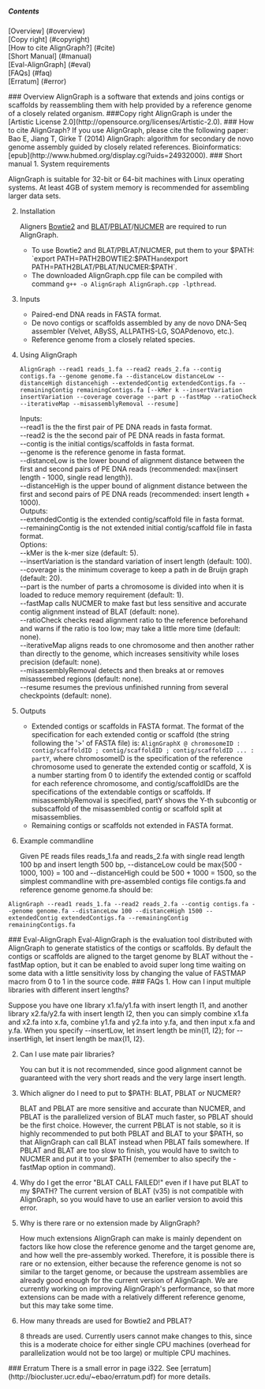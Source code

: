 ##### Contents
[Overview] (#overview)  
[Copy right] (#copyright)  
[How to cite AlignGraph?] (#cite)  
[Short Manual] (#manual)  
[Eval-AlignGraph] (#eval)  
[FAQs] (#faq)  
[Erratum] (#error)  

<a name="overview"/>
### Overview
AlignGraph is a software that extends and joins contigs or scaffolds by reassembling them with help provided by a reference genome of a closely related organism.

<a name="copyright"/>
###Copy right
AlignGraph is under the [Artistic License 2.0](http://opensource.org/licenses/Artistic-2.0).

<a name="cite"/>
### How to cite AlignGraph?
If you use AlignGraph, please cite the following paper:  
Bao E, Jiang T, Girke T (2014) AlignGraph: algorithm for secondary de novo genome assembly guided by closely related references. Bioinformatics: [epub](http://www.hubmed.org/display.cgi?uids=24932000).

<a name="manual"/>
### Short manual
1. System requirements

   AlignGraph is suitable for 32-bit or 64-bit machines with Linux operating systems. At least 4GB of system memory is recommended for assembling larger data sets.

2. Installation

   Aligners [Bowtie2](http://bowtie-bio.sourceforge.net/bowtie2/index.shtml) and [BLAT](http://genome.ucsc.edu/FAQ/FAQblat.html)/[PBLAT](http://icebert.github.io/pblat/)/[NUCMER](http://mummer.sourceforge.net/) are required to run AlignGraph.  
   * To use Bowtie2 and BLAT/PBLAT/NUCMER, put them to your $PATH: `export PATH=PATH2BOWTIE2:$PATH` and `export PATH=PATH2BLAT/PBLAT/NUCMER:$PATH`.
   * The downloaded AlignGraph.cpp file can be compiled with command `g++ -o AlignGraph AlignGraph.cpp -lpthread`.

3. Inputs
   * Paired-end DNA reads in FASTA format.
   * De novo contigs or scaffolds assembled by any de novo DNA-Seq assembler (Velvet, ABySS, ALLPATHS-LG, SOAPdenovo, etc.).
   * Reference genome from a closely related species.

4. Using AlignGraph

   ```
   AlignGraph --read1 reads_1.fa --read2 reads_2.fa --contig contigs.fa --genome genome.fa --distanceLow distanceLow --distanceHigh distancehigh --extendedContig extendedContigs.fa --remainingContig remainingContigs.fa [--kMer k --insertVariation insertVariation --coverage coverage --part p --fastMap --ratioCheck --iterativeMap --misassemblyRemoval --resume]
   ```

   Inputs:  
   --read1 is the the first pair of PE DNA reads in fasta format.  
   --read2 is the the second pair of PE DNA reads in fasta format.  
   --contig is the initial contigs/scaffolds in fasta format.  
   --genome is the reference genome in fasta format.  
   --distanceLow is the lower bound of alignment distance between the first and second pairs of PE DNA reads (recommended: max{insert length - 1000, single read length}).  
   --distanceHigh is the upper bound of alignment distance between the first and second pairs of PE DNA reads (recommended: insert length + 1000).  
   Outputs:  
   --extendedContig is the extended contig/scaffold file in fasta format.  
   --remainingContig is the not extended initial contig/scaffold file in fasta format.  
   Options:  
   --kMer is the k-mer size (default: 5).  
   --insertVariation is the standard variation of insert length (default: 100).  
   --coverage is the minimum coverage to keep a path in de Bruijn graph (default: 20).  
   --part is the number of parts a chromosome is divided into when it is loaded to reduce memory requirement (default: 1).  
   --fastMap calls NUCMER to make fast but less sensitive and accurate contig alignment instead of BLAT (default: none).  
   --ratioCheck checks read alignment ratio to the reference beforehand and warns if the ratio is too low; may take a little more time (default: none).  
   --iterativeMap aligns reads to one chromosome and then another rather than directly to the genome, which increases sensitivity while loses precision (default: none).  
   --misassemblyRemoval detects and then breaks at or removes misassembed regions (default: none).  
   --resume resumes the previous unfinished running from several checkpoints (default: none).  

5. Outputs
   * Extended contigs or scaffolds in FASTA format. The format of the specification for each extended contig or scaffold (the string following the '>' of FASTA file) is: `AlignGraphX @ chromosomeID : contig/scaffoldID ; contig/scaffoldID ; contig/scaffoldID ... : partY`, where chromosomeID is the specification of the reference chromosome used to generate the extended contig or scaffold, X is a number starting from 0 to identify the extended contig or scaffold for each reference chromosome, and contig/scaffoldIDs are the specifications of the extendable contigs or scaffolds. If misassemblyRemoval is specified, partY shows the Y-th subcontig or subscaffold of the misassembled contig or scaffold split at misassemblies.
   * Remaining contigs or scaffolds not extended in FASTA format.

6. Example commandline

   Given PE reads files reads_1.fa and reads_2.fa with single read length 100 bp and insert length 500 bp, --distanceLow could be max{500 - 1000, 100} = 100 and --distanceHigh could be 500 + 1000 = 1500, so the simplest commandline with pre-assembled contigs file contigs.fa and reference genome genome.fa should be:

  ```
  AlignGraph --read1 reads_1.fa --read2 reads_2.fa --contig contigs.fa --genome genome.fa --distanceLow 100 --distanceHigh 1500 --extendedContig extendedContigs.fa --remainingContig remainingContigs.fa
  ```

<a name="eval"/>
### Eval-AlignGraph
Eval-AlignGraph is the evaluation tool distributed with AlignGraph to generate statistics of the contigs or scaffolds. By default the contigs or scaffolds are aligned to the target genome by BLAT without the -fastMap option, but it can be enabled to avoid super long time waiting on some data with a little sensitivity loss by changing the value of FASTMAP macro from 0 to 1 in the source code.

<a name="faq"/>
### FAQs
1. How can I input multiple libraries with different insert lengths?

   Suppose you have one library x1.fa/y1.fa with insert length I1, and another library x2.fa/y2.fa with insert length I2, then you can simply combine x1.fa and x2.fa into x.fa, combine y1.fa and y2.fa into y.fa, and then input x.fa and y.fa. When you specify --insertLow, let insert length be min{I1, I2}; for --insertHigh, let insert length be max{I1, I2}.

2. Can I use mate pair libraries?

   You can but it is not recommended, since good alignment cannot be guaranteed with the very short reads and the very large insert length.

3. Which aligner do I need to put to $PATH: BLAT, PBLAT or NUCMER?

   BLAT and PBLAT are more sensitive and accurate than NUCMER, and PBLAT is the parallelized version of BLAT much faster, so PBLAT should be the first choice. However, the current PBLAT is not stable, so it is highly recommended to put both PBLAT and BLAT to your $PATH, so that AlignGraph can call BLAT instead when PBLAT fails somewhere. If PBLAT and BLAT are too slow to finish, you would have to switch to NUCMER and put it to your $PATH (remember to also specify the -fastMap option in command).

4. Why do I get the error "BLAT CALL FAILED!" even if I have put BLAT to my $PATH?
   The current version of BLAT (v35) is not compatible with AlignGraph, so you would have to use an earlier version to avoid this error.

5. Why is there rare or no extension made by AlignGraph?

   How much extensions AlignGraph can make is mainly dependent on factors like how close the reference genome and the target genome are, and how well the pre-assembly worked. Therefore, it is possible there is rare or no extension, either because the reference genome is not so similar to the target genome, or because the upstream assemblies are already good enough for the current version of AlignGraph. We are currently working on improving AlignGraph's performance, so that more extensions can be made with a relatively different reference genome, but this may take some time.

6. How many threads are used for Bowtie2 and PBLAT?

   8 threads are used. Currently users cannot make changes to this, since this is a moderate choice for either single CPU machines (overhead for parallelization would not be too large) or multiple CPU machines.

<a name="error"/>
### Erratum
   There is a small error in page i322. See [erratum](http://biocluster.ucr.edu/~ebao/erratum.pdf) for more details.

